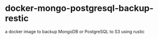 # docker-mongo-postgresql-backup-restic
a docker image to backup MongoDB or PostgreSQL to S3 using rustic
